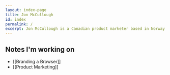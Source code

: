 ```yaml
---
layout: index-page
title: Jon McCullough
id: index
permalink: /
excerpt: Jon McCullough is a Canadian product marketer based in Norway. Why is he writing this in the third-person, you ask? Good question.
---
```




## Notes I'm working on

- [[Branding a Browser]]
- [[Product Marketing]]